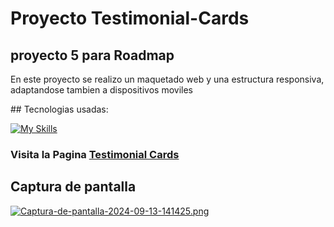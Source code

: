 # Proyecto Testimonial-Cards
## proyecto 5 para Roadmap 
<p>
  En este proyecto se realizo un maquetado web y una estructura responsiva, adaptandose tambien a dispositivos moviles 
</p>
## Tecnologias usadas:

[![My Skills](https://skillicons.dev/icons?i=html,css,bootstrap)](https://skillicons.dev)


### Visita la Pagina [Testimonial Cards](https://estebanpajarodev.github.io/testimonial-card.github.io/)

## Captura de pantalla

[![Captura-de-pantalla-2024-09-13-141425.png](https://i.postimg.cc/bvGbS80C/Captura-de-pantalla-2024-09-13-141425.png)](https://postimg.cc/nsJMNyPB)

